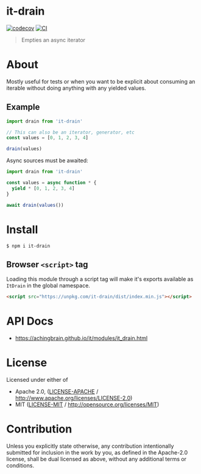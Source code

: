 # it-drain

[![codecov](https://img.shields.io/codecov/c/github/achingbrain/it.svg?style=flat-square)](https://codecov.io/gh/achingbrain/it)
[![CI](https://img.shields.io/github/actions/workflow/status/achingbrain/it/js-test-and-release.yml?branch=main\&style=flat-square)](https://github.com/achingbrain/it/actions/workflows/js-test-and-release.yml?query=branch%3Amain)

> Empties an async iterator

# About

Mostly useful for tests or when you want to be explicit about consuming an iterable without doing anything with any yielded values.

## Example

```javascript
import drain from 'it-drain'

// This can also be an iterator, generator, etc
const values = [0, 1, 2, 3, 4]

drain(values)
```

Async sources must be awaited:

```javascript
import drain from 'it-drain'

const values = async function * {
  yield * [0, 1, 2, 3, 4]
}

await drain(values())
```

# Install

```console
$ npm i it-drain
```

## Browser `<script>` tag

Loading this module through a script tag will make it's exports available as `ItDrain` in the global namespace.

```html
<script src="https://unpkg.com/it-drain/dist/index.min.js"></script>
```

# API Docs

- <https://achingbrain.github.io/it/modules/it_drain.html>

# License

Licensed under either of

- Apache 2.0, ([LICENSE-APACHE](LICENSE-APACHE) / <http://www.apache.org/licenses/LICENSE-2.0>)
- MIT ([LICENSE-MIT](LICENSE-MIT) / <http://opensource.org/licenses/MIT>)

# Contribution

Unless you explicitly state otherwise, any contribution intentionally submitted for inclusion in the work by you, as defined in the Apache-2.0 license, shall be dual licensed as above, without any additional terms or conditions.
